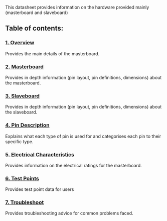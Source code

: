 This datasheet provides information on the hardware provided mainly (masterboard and slaveboard)

## Table of contents:
### [1. Overview](https://github.com/whyaxee/Smorphi/wiki/1.-Overview)

Provides the main details of the masterboard.

### [2. Masterboard](https://github.com/whyaxee/Smorphi/wiki/2.-Masterboard)

Provides in depth information (pin layout, pin definitions, dimensions) about the masterboard.

### [3. Slaveboard](https://github.com/whyaxee/Smorphi/wiki/3.-Slaveboard)

Provides in depth information (pin layout, pin definitions, dimensions) about the slaveboard.

### [4. Pin Description](https://github.com/whyaxee/Smorphi/wiki/4.-Pin-Description)

Explains what each type of pin is used for and categorises each pin to their specific type.

### [5. Electrical Characteristics](https://github.com/whyaxee/Smorphi/wiki/5.-Electrical-Characteristics)

Provides information on the electrical ratings for the masterboard.

### [6. Test Points](https://github.com/whyaxee/Smorphi/wiki/6.-Test-Points)

Provides test point data for users

### [7. Troubleshoot](https://github.com/whyaxee/Smorphi/wiki/7.-Troubleshoot)

Provides troubleshooting advice for common problems faced.